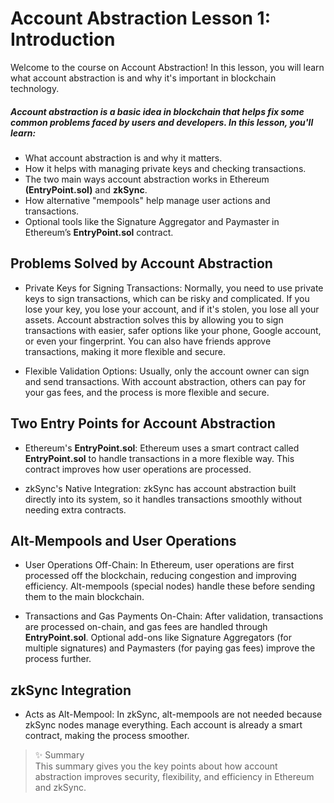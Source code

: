 # Account Abstraction Lesson 1: Introduction

Welcome to the course on Account Abstraction! In this lesson, you will learn what account abstraction is and why it's important in blockchain technology.

##### Account abstraction is a basic idea in blockchain that helps fix some common problems faced by users and developers. In this lesson, you'll learn:

- What account abstraction is and why it matters.
- How it helps with managing private keys and checking transactions.
- The two main ways account abstraction works in Ethereum **(EntryPoint.sol)** and **zkSync**.
- How alternative "mempools" help manage user actions and transactions.
- Optional tools like the Signature Aggregator and Paymaster in Ethereum’s **EntryPoint.sol** contract.

## Problems Solved by Account Abstraction
* Private Keys for Signing Transactions:
Normally, you need to use private keys to sign transactions, which can be risky and complicated. If you lose your key, you lose your account, and if it's stolen, you lose all your assets. Account abstraction solves this by allowing you to sign transactions with easier, safer options like your phone, Google account, or even your fingerprint. You can also have friends approve transactions, making it more flexible and secure.

* Flexible Validation Options:
Usually, only the account owner can sign and send transactions. With account abstraction, others can pay for your gas fees, and the process is more flexible and secure.

## Two Entry Points for Account Abstraction
* Ethereum's **EntryPoint.sol**:
Ethereum uses a smart contract called **EntryPoint.sol** to handle transactions in a more flexible way. This contract improves how user operations are processed.

* zkSync's Native Integration:
zkSync has account abstraction built directly into its system, so it handles transactions smoothly without needing extra contracts.

## Alt-Mempools and User Operations
* User Operations Off-Chain:
In Ethereum, user operations are first processed off the blockchain, reducing congestion and improving efficiency. Alt-mempools (special nodes) handle these before sending them to the main blockchain.

* Transactions and Gas Payments On-Chain:
After validation, transactions are processed on-chain, and gas fees are handled through **EntryPoint.sol**. Optional add-ons like Signature Aggregators (for multiple signatures) and Paymasters (for paying gas fees) improve the process further.

## zkSync Integration
* Acts as Alt-Mempool:
In zkSync, alt-mempools are not needed because zkSync nodes manage everything. Each account is already a smart contract, making the process smoother.

> ✨ Summary <br> This summary gives you the key points about how account abstraction improves security, flexibility, and efficiency in Ethereum and zkSync.